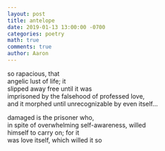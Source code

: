 ```yaml
---
layout: post
title: antelope
date: 2019-01-13 13:00:00 -0700
categories: poetry 
math: true
comments: true
author: Aaron
---
```


so rapacious, that  
angelic lust of life; it  
slipped away free until it was  
imprisoned by the falsehood of professed love,  
and it morphed until unrecognizable by even itself...  

damaged is the prisoner who,  
in spite of overwhelming self-awareness, willed  
himself to carry on; for it  
was love itself, which willed it so